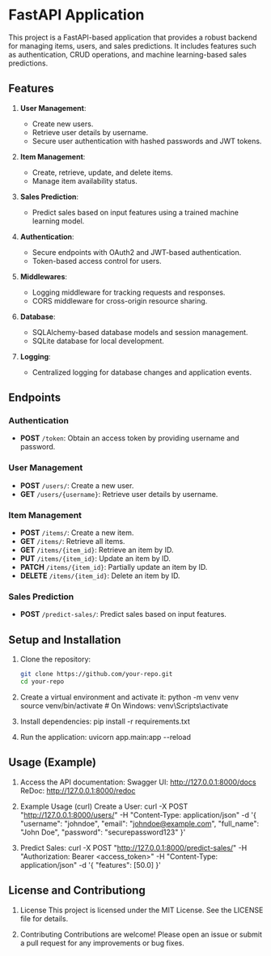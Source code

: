 # FastAPI Application

This project is a FastAPI-based application that provides a robust backend for managing items, users, and sales predictions. It includes features such as authentication, CRUD operations, and machine learning-based sales predictions.

## Features

1. **User Management**:
   - Create new users.
   - Retrieve user details by username.
   - Secure user authentication with hashed passwords and JWT tokens.

2. **Item Management**:
   - Create, retrieve, update, and delete items.
   - Manage item availability status.

3. **Sales Prediction**:
   - Predict sales based on input features using a trained machine learning model.

4. **Authentication**:
   - Secure endpoints with OAuth2 and JWT-based authentication.
   - Token-based access control for users.

5. **Middlewares**:
   - Logging middleware for tracking requests and responses.
   - CORS middleware for cross-origin resource sharing.

6. **Database**:
   - SQLAlchemy-based database models and session management.
   - SQLite database for local development.

7. **Logging**:
   - Centralized logging for database changes and application events.

## Endpoints

### Authentication
- **POST** `/token`: Obtain an access token by providing username and password.

### User Management
- **POST** `/users/`: Create a new user.
- **GET** `/users/{username}`: Retrieve user details by username.

### Item Management
- **POST** `/items/`: Create a new item.
- **GET** `/items/`: Retrieve all items.
- **GET** `/items/{item_id}`: Retrieve an item by ID.
- **PUT** `/items/{item_id}`: Update an item by ID.
- **PATCH** `/items/{item_id}`: Partially update an item by ID.
- **DELETE** `/items/{item_id}`: Delete an item by ID.

### Sales Prediction
- **POST** `/predict-sales/`: Predict sales based on input features.

## Setup and Installation
1. Clone the repository:
   ```bash
   git clone https://github.com/your-repo.git
   cd your-repo

2. Create a virtual environment and activate it:
python -m venv venv
source venv/bin/activate  # On Windows: venv\Scripts\activate

3. Install dependencies:
pip install -r requirements.txt

4. Run the application:
uvicorn app.main:app --reload

## Usage (Example)

1. Access the API documentation:
Swagger UI: http://127.0.0.1:8000/docs
ReDoc: http://127.0.0.1:8000/redoc



2. Example Usage (curl)
Create a User:
curl -X POST "http://127.0.0.1:8000/users/" -H "Content-Type: application/json" -d '{
    "username": "johndoe",
    "email": "johndoe@example.com",
    "full_name": "John Doe",
    "password": "securepassword123"
}'

3. Predict Sales:
curl -X POST "http://127.0.0.1:8000/predict-sales/" -H "Authorization: Bearer <access_token>" -H "Content-Type: application/json" -d '{
    "features": [50.0]
}'

## License and Contributiong

1. License
This project is licensed under the MIT License. See the LICENSE file for details.

2. Contributing
Contributions are welcome! Please open an issue or submit a pull request for any improvements or bug fixes.

